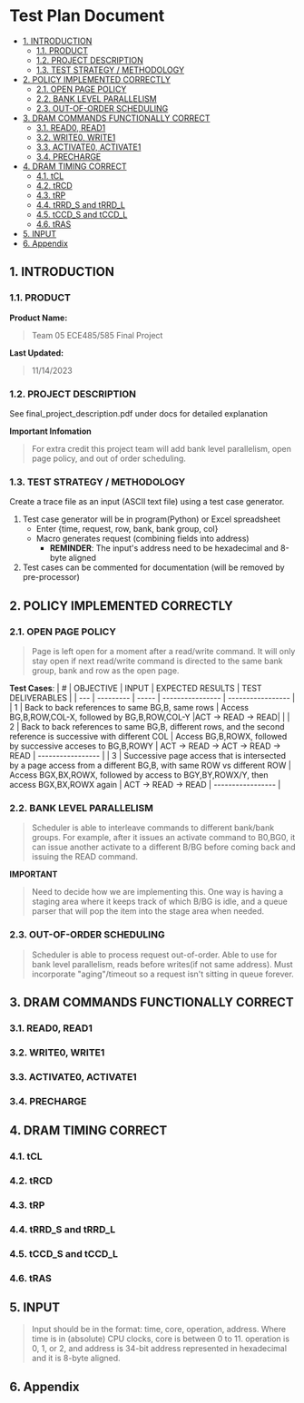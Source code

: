 # Test Plan Document <!-- omit in toc -->
- [1. INTRODUCTION](#1-introduction)
  - [1.1. PRODUCT](#11-product)
  - [1.2. PROJECT DESCRIPTION](#12-project-description)
  - [1.3. TEST STRATEGY / METHODOLOGY](#13-test-strategy--methodology)
- [2. POLICY IMPLEMENTED CORRECTLY](#2-policy-implemented-correctly)
  - [2.1. OPEN PAGE POLICY](#21-open-page-policy)
  - [2.2. BANK LEVEL PARALLELISM](#22-bank-level-parallelism)
  - [2.3. OUT-OF-ORDER SCHEDULING](#23-out-of-order-scheduling)
- [3. DRAM COMMANDS FUNCTIONALLY CORRECT](#3-dram-commands-functionally-correct)
  - [3.1. READ0, READ1](#31-read0-read1)
  - [3.2. WRITE0, WRITE1](#32-write0-write1)
  - [3.3. ACTIVATE0, ACTIVATE1](#33-activate0-activate1)
  - [3.4. PRECHARGE](#34-precharge)
- [4. DRAM TIMING CORRECT](#4-dram-timing-correct)
  - [4.1. tCL](#41-tcl)
  - [4.2. tRCD](#42-trcd)
  - [4.3. tRP](#43-trp)
  - [4.4. tRRD\_S and tRRD\_L](#44-trrd_s-and-trrd_l)
  - [4.5. tCCD\_S and tCCD\_L](#45-tccd_s-and-tccd_l)
  - [4.6. tRAS](#46-tras)
- [5. INPUT](#5-input)
- [6. Appendix](#6-appendix)


## 1. INTRODUCTION

### 1.1. PRODUCT

**Product Name:** 
>Team 05 ECE485/585 Final Project

**Last Updated:** 
>11/14/2023

### 1.2. PROJECT DESCRIPTION

See final_project_description.pdf under docs for detailed explanation

**Important Infomation**
>For extra credit this project team will add bank level parallelism, open page policy, and out of order scheduling. 

### 1.3. TEST STRATEGY / METHODOLOGY

Create a trace file as an input (ASCII text file) using a test case generator.
1) Test case generator will be in program(Python) or Excel spreadsheet
   - Enter {time, request, row, bank, bank group, col}
   - Macro generates request (combining fields into address)
     - **REMINDER**: The input's address need to be hexadecimal and 8-byte aligned
2) Test cases can be commented for documentation (will be removed by pre-processor)

## 2. POLICY IMPLEMENTED CORRECTLY

### 2.1. OPEN PAGE POLICY
>Page is left open for a moment after a read/write command. It will only stay open if next read/write command is directed to the same bank group, bank and row as the open page. 

**Test Cases**:
| \#  | OBJECTIVE | INPUT | EXPECTED RESULTS | TEST DELIVERABLES |
| --- | --------- | ----- | ---------------- | ----------------- |
| 1   | Back to back references to same BG,B, same rows | Access BG,B,ROW,COL-X, followed by BG,B,ROW,COL-Y |ACT -> READ -> READ|                   |
| 2   | Back to back references to same BG,B, different rows, and the second reference is successive with different COL | Access BG,B,ROWX, followed by successive acceses to BG,B,ROWY | ACT -> READ -> ACT -> READ -> READ | ----------------- |
| 3   | Successive page access that is intersected by a page access from a different BG,B, with same ROW vs different ROW | Access BGX,BX,ROWX, followed by access to BGY,BY,ROWX/Y, then access BGX,BX,ROWX again | ACT -> READ -> READ | ----------------- |

### 2.2. BANK LEVEL PARALLELISM
>Scheduler is able to interleave commands to different bank/bank groups. For example, after it issues an activate command to B0,BG0, it can issue another activate to a different B/BG before coming back and issuing the READ command.

**IMPORTANT**
>Need to decide how we are implementing this. One way is having a staging area where it keeps track of which B/BG is idle, and a queue parser that will pop the item into the stage area when needed.

### 2.3. OUT-OF-ORDER SCHEDULING
>Scheduler is able to process request out-of-order. Able to use for bank level parallelism, reads before writes(if not same address). Must incorporate "aging"/timeout so a request isn't sitting in queue forever.

## 3. DRAM COMMANDS FUNCTIONALLY CORRECT
### 3.1. READ0, READ1
### 3.2. WRITE0, WRITE1
### 3.3. ACTIVATE0, ACTIVATE1
### 3.4. PRECHARGE

## 4. DRAM TIMING CORRECT
### 4.1. tCL
### 4.2. tRCD
### 4.3. tRP
### 4.4. tRRD_S and tRRD_L
### 4.5. tCCD_S and tCCD_L
### 4.6. tRAS

## 5. INPUT
>Input should be in the format: time, core, operation, address. Where time is in (absolute) CPU clocks, core is between 0 to 11. operation is 0, 1, or 2, and address is 34-bit address represented in hexadecimal and it is 8-byte aligned. 

## 6. Appendix
